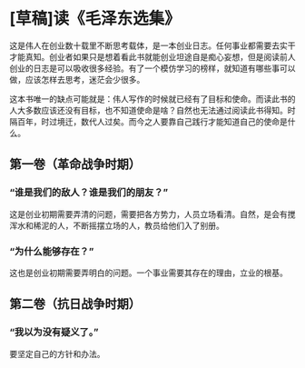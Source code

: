 # [草稿]读《毛泽东选集》

这是伟人在创业数十载里不断思考载体，是一本创业日志。任何事业都需要去实干才能真知。创业者如果只是想着看此书就能创业坦途自是痴心妄想，但是阅读前人创业的日志是可以吸收很多经验。有了一个模仿学习的榜样，就知道有哪些事可以做，应该怎样去思考，迷茫会少很多。

这本书唯一的缺点可能就是：伟人写作的时候就已经有了目标和使命。而读此书的人大多数应该还没有目标，也不知道使命是啥？自然也无法通过阅读此书得知。时隔百年，时过境迁，数代人过矣。而今之人要靠自己践行才能知道自己的使命是什么。

## 第一卷（革命战争时期）

### “谁是我们的敌人？谁是我们的朋友？”

这是创业初期需要弄清的问题，需要把各方势力，人员立场看清。自然，是会有搅浑水和稀泥的人，不断摇摆立场的人，教员给他们入了别册。


### “为什么能够存在？”

这也是创业初期需要弄明白的问题。一个事业需要其存在的理由，立业的根基。

## 第二卷（抗日战争时期）

### “我以为没有疑义了。”

要坚定自己的方针和办法。
